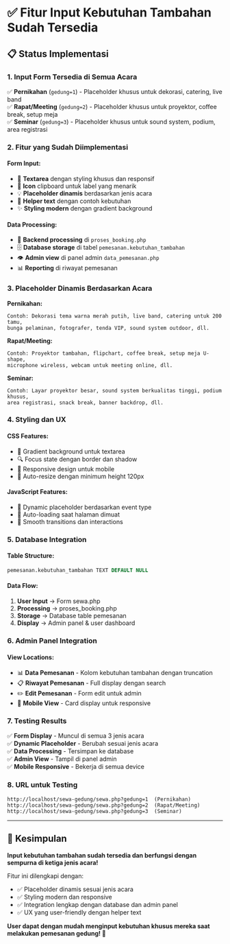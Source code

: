 # ✅ **Fitur Input Kebutuhan Tambahan Sudah Tersedia**

## 📋 **Status Implementasi**

### **1. Input Form Tersedia di Semua Acara**
✅ **Pernikahan** (`gedung=1`) - Placeholder khusus untuk dekorasi, catering, live band  
✅ **Rapat/Meeting** (`gedung=2`) - Placeholder khusus untuk proyektor, coffee break, setup meja  
✅ **Seminar** (`gedung=3`) - Placeholder khusus untuk sound system, podium, area registrasi  

### **2. Fitur yang Sudah Diimplementasi**

#### **Form Input:**
- 📝 **Textarea** dengan styling khusus dan responsif
- 🎨 **Icon** clipboard untuk label yang menarik
- 💡 **Placeholder dinamis** berdasarkan jenis acara
- 🎯 **Helper text** dengan contoh kebutuhan
- ✨ **Styling modern** dengan gradient background

#### **Data Processing:**
- 💾 **Backend processing** di `proses_booking.php`
- 🗄️ **Database storage** di tabel `pemesanan.kebutuhan_tambahan`
- 👁️ **Admin view** di panel admin `data_pemesanan.php`
- 📊 **Reporting** di riwayat pemesanan

### **3. Placeholder Dinamis Berdasarkan Acara**

**Pernikahan:**
```
Contoh: Dekorasi tema warna merah putih, live band, catering untuk 200 tamu, 
bunga pelaminan, fotografer, tenda VIP, sound system outdoor, dll.
```

**Rapat/Meeting:**
```
Contoh: Proyektor tambahan, flipchart, coffee break, setup meja U-shape, 
microphone wireless, webcam untuk meeting online, dll.
```

**Seminar:**
```
Contoh: Layar proyektor besar, sound system berkualitas tinggi, podium khusus, 
area registrasi, snack break, banner backdrop, dll.
```

### **4. Styling dan UX**

#### **CSS Features:**
- 🎨 Gradient background untuk textarea
- 🔍 Focus state dengan border dan shadow
- 📱 Responsive design untuk mobile
- 📏 Auto-resize dengan minimum height 120px

#### **JavaScript Features:**
- 🚀 Dynamic placeholder berdasarkan event type
- 📝 Auto-loading saat halaman dimuat
- 💫 Smooth transitions dan interactions

### **5. Database Integration**

#### **Table Structure:**
```sql
pemesanan.kebutuhan_tambahan TEXT DEFAULT NULL
```

#### **Data Flow:**
1. **User Input** → Form sewa.php
2. **Processing** → proses_booking.php
3. **Storage** → Database table pemesanan
4. **Display** → Admin panel & user dashboard

### **6. Admin Panel Integration**

#### **View Locations:**
- 📊 **Data Pemesanan** - Kolom kebutuhan tambahan dengan truncation
- 📋 **Riwayat Pemesanan** - Full display dengan search
- ✏️ **Edit Pemesanan** - Form edit untuk admin
- 📱 **Mobile View** - Card display untuk responsive

### **7. Testing Results**

✅ **Form Display** - Muncul di semua 3 jenis acara  
✅ **Dynamic Placeholder** - Berubah sesuai jenis acara  
✅ **Data Processing** - Tersimpan ke database  
✅ **Admin View** - Tampil di panel admin  
✅ **Mobile Responsive** - Bekerja di semua device  

### **8. URL untuk Testing**

```
http://localhost/sewa-gedung/sewa.php?gedung=1  (Pernikahan)
http://localhost/sewa-gedung/sewa.php?gedung=2  (Rapat/Meeting)  
http://localhost/sewa-gedung/sewa.php?gedung=3  (Seminar)
```

---

## 🎉 **Kesimpulan**

**Input kebutuhan tambahan sudah tersedia dan berfungsi dengan sempurna di ketiga jenis acara!** 

Fitur ini dilengkapi dengan:
- ✅ Placeholder dinamis sesuai jenis acara
- ✅ Styling modern dan responsive  
- ✅ Integration lengkap dengan database dan admin panel
- ✅ UX yang user-friendly dengan helper text

**User dapat dengan mudah menginput kebutuhan khusus mereka saat melakukan pemesanan gedung! 🚀**
